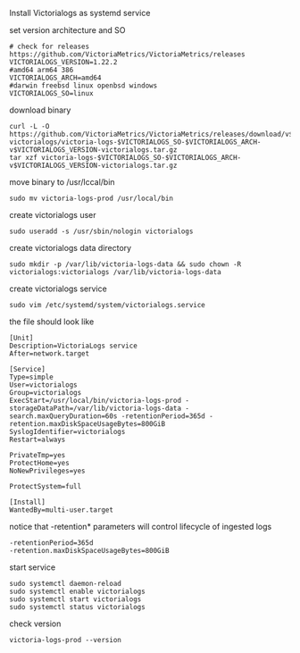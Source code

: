 Install Victorialogs as systemd service

set version architecture and SO
```
# check for releases https://github.com/VictoriaMetrics/VictoriaMetrics/releases
VICTORIALOGS_VERSION=1.22.2
#amd64 arm64 386
VICTORIALOGS_ARCH=amd64
#darwin freebsd linux openbsd windows
VICTORIALOGS_SO=linux
```

download binary
```
curl -L -O https://github.com/VictoriaMetrics/VictoriaMetrics/releases/download/v$VICTORIALOGS_VERSION-victorialogs/victoria-logs-$VICTORIALOGS_SO-$VICTORIALOGS_ARCH-v$VICTORIALOGS_VERSION-victorialogs.tar.gz
tar xzf victoria-logs-$VICTORIALOGS_SO-$VICTORIALOGS_ARCH-v$VICTORIALOGS_VERSION-victorialogs.tar.gz
```

move binary to /usr/lccal/bin
```
sudo mv victoria-logs-prod /usr/local/bin
```

create victorialogs user
```
sudo useradd -s /usr/sbin/nologin victorialogs
```

create victorialogs data directory
```
sudo mkdir -p /var/lib/victoria-logs-data && sudo chown -R victorialogs:victorialogs /var/lib/victoria-logs-data
```

create victorialogs service
```
sudo vim /etc/systemd/system/victorialogs.service
```

the file should look like
```
[Unit]
Description=VictoriaLogs service
After=network.target

[Service]
Type=simple
User=victorialogs
Group=victorialogs
ExecStart=/usr/local/bin/victoria-logs-prod -storageDataPath=/var/lib/victoria-logs-data -search.maxQueryDuration=60s -retentionPeriod=365d -retention.maxDiskSpaceUsageBytes=800GiB
SyslogIdentifier=victorialogs
Restart=always

PrivateTmp=yes
ProtectHome=yes
NoNewPrivileges=yes

ProtectSystem=full

[Install]
WantedBy=multi-user.target
```

notice that  -retention* parameters will control lifecycle of ingested logs
```
-retentionPeriod=365d
-retention.maxDiskSpaceUsageBytes=800GiB
```

start service
```
sudo systemctl daemon-reload
sudo systemctl enable victorialogs
sudo systemctl start victorialogs
sudo systemctl status victorialogs
```

check version
```
victoria-logs-prod --version
```
